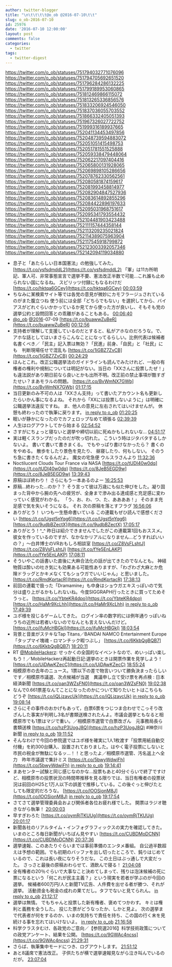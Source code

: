 ```yaml
---
author: twitter-blogger
title: "\n\t\t\t\t@o_ob @2016-07-10\t\t"
slug: o_ob-2016-07-10
id: 25976
date: '2016-07-10 12:00:00'
layout: post
comments: false
categories:
  - twitter
tags:
  - twitter-digest
---
```


https://twitter.com/o_ob/statuses/751794032771076096 https://twitter.com/o_ob/statuses/751794705692651520 https://twitter.com/o_ob/statuses/751796284286132225 https://twitter.com/o_ob/statuses/751799189953060865 https://twitter.com/o_ob/statuses/751812469866115072 https://twitter.com/o_ob/statuses/751813265336856576 https://twitter.com/o_ob/statuses/751833206924546050 https://twitter.com/o_ob/statuses/751837036055703552 https://twitter.com/o_ob/statuses/751866332405051393 https://twitter.com/o_ob/statuses/751967326027722752 https://twitter.com/o_ob/statuses/751999316189937665 https://twitter.com/o_ob/statuses/752041134453497856 https://twitter.com/o_ob/statuses/752048739594883072 https://twitter.com/o_ob/statuses/752051051415498753 https://twitter.com/o_ob/statuses/752051781551525888 https://twitter.com/o_ob/statuses/752059338479448064 https://twitter.com/o_ob/statuses/752062217097404416 https://twitter.com/o_ob/statuses/752065800131928065 https://twitter.com/o_ob/statuses/752069898105286656 https://twitter.com/o_ob/statuses/752078762330562561 https://twitter.com/o_ob/statuses/752080581874159617 https://twitter.com/o_ob/statuses/752081993458814977 https://twitter.com/o_ob/statuses/752082904847527936 https://twitter.com/o_ob/statuses/752083614892855296 https://twitter.com/o_ob/statuses/752084422896197633 https://twitter.com/o_ob/statuses/752095031968751617 https://twitter.com/o_ob/statuses/752095341793554432 https://twitter.com/o_ob/statuses/752104481903423488 https://twitter.com/o_ob/statuses/752111157444358144 https://twitter.com/o_ob/statuses/752113209235021824 https://twitter.com/o_ob/statuses/752114389075963904 https://twitter.com/o_ob/statuses/752117545918799872 https://twitter.com/o_ob/statuses/752123003392057346 https://twitter.com/o_ob/statuses/752142094119034880  

*   息子と「あたらしい日本国憲法」の勉強してみた。 [https://t.co/ysfsdmddL2](https://t.co/ysfsdmddL2) 「軍」は11カ所明記、軍人可、非常事態宣言で選挙不要、憲法改正半数で可能…これ誰も止められない国になるね。 スピリッツ付録にもなるわけだ [https://t.co/hktqa6GCey](https://t.co/hktqa6GCey) [00:03:59](https://twitter.com/o_ob/statuses/751794032771076096)
*   ちなみに某検索サイト等では各党の意見が微妙にカモフラージュされているのがまた腹立つね 使う前には全部「どちらでもない」を選択してから、バイアスがどれぐらいかかっているか見てから使った方が良いし、そもそも党の選挙公約と設問回答との乖離があることもある。 [00:06:40](https://twitter.com/o_ob/statuses/751794705692651520)
*   [@o_ob](https://twitter.com/o_ob) [@2016](https://twitter.com/2016)-07-09 [https://t.co/buawwZuBeR](https://t.co/buawwZuBeR) [00:12:56](https://twitter.com/o_ob/statuses/751796284286132225)
*   支持者が理解して支援しているのだとすると、私がアホなのだろうな。で、アホな話としてはいまさらこんなことになってるらしい。比例代表は候補者名書くべき／「民主」記入票は無効？「民進」前身、「自民」と「社民」にも　判断現場任せで混乱も [https://t.co/1iGBZ7ZvCB](https://t.co/1iGBZ7ZvCB) [00:24:29](https://twitter.com/o_ob/statuses/751799189953060865)
*   ほんとこれ。改正公職選挙法のガイドラインも読んでみたけれど、一般の有権者の権利や規制については明記がない。当日の「XXさんに投票したぜ！」も違法説があり期日前なら良いとかも出所不明。改正前の禁止事項が酷すぎたせい？まあモラルの問題。 [https://t.co/BvWmNX7GWb](https://t.co/BvWmNX7GWb) [01:17:15](https://twitter.com/o_ob/statuses/751812469866115072)
*   当日更新のみ不可の人は「XXさん支持」って書いたアカウント名も更新したらいかん事になるよね。 それから「XXには投票しないように」は明確に公職選挙法違反ですね。 ま、他人の意見に左右されてはいけませんが。 休憩も終わったので執筆に戻ります。 [in reply to o_ob](https://twitter.com/o_ob/statuses/751812469866115072) [01:20:25](https://twitter.com/o_ob/statuses/751813265336856576)
*   眠いが静かになったのでカフェロップなめて頑張る [02:39:39](https://twitter.com/o_ob/statuses/751833206924546050)
*   人生はログアウトしてから始まる [02:54:52](https://twitter.com/o_ob/statuses/751837036055703552)
*   さすがにちょっと寝ないと選挙や締切以前に死ぬかもしれないな... [04:51:17](https://twitter.com/o_ob/statuses/751866332405051393)
*   実は軽くスランプだったのだが吹っ切れた。 こういう時はジタバタするしかないよ。 書いて書いて書きまくる。 でもやっぱり書けなかったら？ 書くのをやめる。 散歩をしたり景色を見たり、 昼寝したり、何もしない。 そのうち急に書きたくなるんだよ。 魔女の宅急便 ウルスラさんより [11:32:36](https://twitter.com/o_ob/statuses/751967326027722752)
*   Noctilucent Clouds Tour France via NASA [https://t.co/tUDI40w0dq](https://t.co/tUDI40w0dq) [https://t.co/8JeB5EGD9w](https://t.co/8JeB5EGD9w) [13:39:43](https://twitter.com/o_ob/statuses/751999316189937665)
*   原稿ほぼ終わり！ さらにもう一本あるのよー [16:25:53](https://twitter.com/o_ob/statuses/752041134453497856)
*   原稿...終わった...のか？？ そう言って彼は万歳にも似た伸びをした。凝り固まった背中から腕の先への疲労が、全身まで滲み出る達成感と充足感に変わっていく感覚がわかる。 「う、お、わ、つ、た、ああああ！」 そのまま充足感で気を失いそうになる。 それ 次の原稿を落とすフラグ [16:56:06](https://twitter.com/o_ob/statuses/752048739594883072)
*   ありがとう！ いつも一生懸命書いている この連載もぜひ読んで感想ください [https://t.co/Ugst5nYqg6](https://t.co/Ugst5nYqg6) [https://t.co/9udbBZectX](https://t.co/9udbBZectX) [17:05:17](https://twitter.com/o_ob/statuses/752051051415498753)
*   ありがとう！^_^ 昨日は紹介できませんでしたがこの連載第1回もおススメ。 彼女を作っているのですが、なかなかリアルになりません…どうすればいいの？」〜白井博士のVRおもしろ相談室 [https://t.co/Z8VsFLshtJ](https://t.co/Z8VsFLshtJ) [https://t.co/fYe5EnLAKP](https://t.co/fYe5EnLAKP) [17:08:11](https://twitter.com/o_ob/statuses/752051781551525888)
*   そういやこの話書いた直後に大麻合法化の話が出てきたのでなんとも。 神経物質は酔いの吐き気にも効果ある可能性ありますが、「わざわざ大麻とか危険ドラッグとかキメなくてもショウガでいいじゃん」と思いました。 [https://t.co/RmdKprtacR](https://t.co/RmdKprtacR) [17:38:13](https://twitter.com/o_ob/statuses/752059338479448064)
*   前回の連載で扱った「Dramamine」も中身はショウガエキスっぽいので気分は盛り上がるかもしれないね。今度SIGGRAPH行ったときに買ってためそうっと。 [https://t.co/YbteKR4dpo](https://t.co/YbteKR4dpo) [https://t.co/HaMr9XcLhh](https://t.co/HaMr9XcLhh) [in reply to o_ob](https://twitter.com/o_ob/statuses/752059338479448064) [17:49:39](https://twitter.com/o_ob/statuses/752062217097404416)
*   ユポ様を投じるゲームしてきた。 ログイン率の数字的には例年通りっぽいね うちの近所は若者いないのでなんとも言えないんだけど。 [https://t.co/jfuMcHBGkI](https://t.co/jfuMcHBGkI) [18:03:54](https://twitter.com/o_ob/statuses/752065800131928065)
*   背景と音楽がステキなTap Titans／BANDAI NAMCO Entertainment Europe「タップマイ塊魂 - ロマンチック暇つぶし」 [https://t.co/6KkbQgBQB7](https://t.co/6KkbQgBQB7) [18:20:11](https://twitter.com/o_ob/statuses/752069898105286656)
*   RT [@MobileHackerz](https://twitter.com/MobileHackerz): せっかくの全国的なイベントなので、めいっぱい楽しもう！／MobileHackerz再起動日記:選挙のときは開票作業を見学しよう！ [https://t.co/UiDAwKZecC](https://t.co/UiDAwKZecC) [18:55:24](https://twitter.com/o_ob/statuses/752078762330562561)
*   相模原市の去年のニュース。1票以下の差で物言いついて勝負決まったらしいです／相模原市議選、次点候補が当選　異議申し立て受け票を再点検 : 日本経済新聞 [https://t.co/oan3WZsFN0](https://t.co/oan3WZsFN0) [19:02:38](https://twitter.com/o_ob/statuses/752080581874159617)
*   なんで0.661票差なんてことになったのかについて知りたいヒトはこちらもどうぞ [https://t.co/iQLjzavcUk](https://t.co/iQLjzavcUk) [in reply to o_ob](https://twitter.com/o_ob/statuses/752080581874159617) [19:08:14](https://twitter.com/o_ob/statuses/752081993458814977)
*   さらにその事件のおかげもあって，白票6票をつじつま合わせでこっそり改ざんした事実が判明し3名が書類送検されたんよ。市議会選挙ともなると相模原市でも1票はマジで重い。／相模原市選管で白票改ざん　元事務局長ら書類送検 [https://t.co/hzP3UogJ8Q](https://t.co/hzP3UogJ8Q) #神奈川新聞 [in reply to o_ob](https://twitter.com/o_ob/statuses/752081993458814977) [19:11:52](https://twitter.com/o_ob/statuses/752082904847527936)
*   そんなわけで今回の参院選ではユポ様を確実に1人1枚渡す「投票用紙自動交付機」を約300台購入、設置されておりました。はやく電子投票にしないと市民の税金が無駄になるッ…！！と思ったよ／相模原市選管、汚名返上へ全力　昨年市議選で集計ミス [https://t.co/5bwyWdwiFh](https://t.co/5bwyWdwiFh) [in reply to o_ob](https://twitter.com/o_ob/statuses/752082904847527936) [19:14:41](https://twitter.com/o_ob/statuses/752083614892855296)
*   まあセンター試験と同じ感じなのかな…投票もあと40分ぐらいで終了ですけど、相模原市の投票状況の時間帯推移を見る限りでは、当日有権者の投票状況は前回のH25と1万人以下の誤差で推移している。この後ぐっと伸びたとしても限定的だろうな。 [https://t.co/lOOSionM8J](https://t.co/lOOSionM8J) [in reply to o_ob](https://twitter.com/o_ob/statuses/752083614892855296) [19:17:54](https://twitter.com/o_ob/statuses/752084422896197633)
*   さてさて選挙管理委員会および関係者各位お疲れ様でした。 開票はラジオ聴きながら執筆！ [20:00:03](https://twitter.com/o_ob/statuses/752095031968751617)
*   早すぎわろた [https://t.co/oymRjTKUUg](https://t.co/oymRjTKUUg) [20:01:17](https://twitter.com/o_ob/statuses/752095341793554432)
*   新聞各社のリアルタイム・インフォグラフィックスの実力を確認してきた。 いまのところ毎日新聞がいちばん見やすい [https://t.co/CUBDMoDCNN](https://t.co/CUBDMoDCNN) [20:37:36](https://twitter.com/o_ob/statuses/752104481903423488)
*   選挙速報、このあたりぐらいまでは事前準備のエンタメ番組。 自公過半数超えは予想の範囲。でも初期のバッファを出し切ったところで、鈍りはじめているので、これは長い夜になりそうだな。 この土日はぶっ通しで大変だった。 さっさと最後の原稿おわらせて、酒飲んで寝る！ [21:04:08](https://twitter.com/o_ob/statuses/752111157444358144)
*   全有権者の20％ぐらいで大事なこと決めてしまって、残りは泡沫候補の死に票になるという「何これが民主主義？」という現実を若者が学ぶのが今回の選挙。 候補者600万円/人と新聞TV広告、人件費を出せる者が勝つ、それが選挙。 活動資金も税金の成れの果てだし。タフでないと見てられん。 [in reply to o_ob](https://twitter.com/o_ob/statuses/752111157444358144) [21:12:17](https://twitter.com/o_ob/statuses/752113209235021824)
*   選挙は無情。 でもちゃんと投票した新有権者、褒めてつかわす。 キミは権利と義務を全うした。 投じた票がどうなったか、しかと見よ。 次の選挙まで代表者が何をするのか、いまの気持ちで責任を持ち、この国の行く末を見続ける事を忘れてはいけないよ。 [in reply to o_ob](https://twitter.com/o_ob/statuses/752113209235021824) [21:16:58](https://twitter.com/o_ob/statuses/752114389075963904)
*   科学クラスタむけ、各政党のご意向／【参院選2016】科学技術政策についての政党アンケート、結果を公開。 [https://t.co/9GWAc4ncss](https://t.co/9GWAc4ncss) [21:29:31](https://twitter.com/o_ob/statuses/752117545918799872)
*   さらば、執筆集中モードにつき、ログアウトします。 [21:51:12](https://twitter.com/o_ob/statuses/752123003392057346)
*   あと8議席で憲法改正。 子供たちが横で選挙速報見ながら泣き叫んでいるのだが。 [23:07:04](https://twitter.com/o_ob/statuses/752142094119034880)